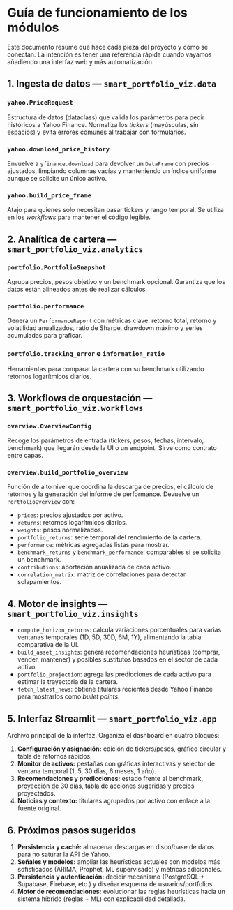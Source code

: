# Guía de funcionamiento de los módulos

Este documento resume qué hace cada pieza del proyecto y cómo se conectan. La
intención es tener una referencia rápida cuando vayamos añadiendo una interfaz
web y más automatización.

## 1. Ingesta de datos — `smart_portfolio_viz.data`

### `yahoo.PriceRequest`
Estructura de datos (dataclass) que valida los parámetros para pedir históricos
a Yahoo Finance. Normaliza los *tickers* (mayúsculas, sin espacios) y evita
errores comunes al trabajar con formularios.

### `yahoo.download_price_history`
Envuelve a `yfinance.download` para devolver un `DataFrame` con precios
ajustados, limpiando columnas vacías y manteniendo un índice uniforme aunque se
solicite un único activo.

### `yahoo.build_price_frame`
Atajo para quienes solo necesitan pasar tickers y rango temporal. Se utiliza en
los *workflows* para mantener el código legible.

## 2. Analítica de cartera — `smart_portfolio_viz.analytics`

### `portfolio.PortfolioSnapshot`
Agrupa precios, pesos objetivo y un benchmark opcional. Garantiza que los datos
están alineados antes de realizar cálculos.

### `portfolio.performance`
Genera un `PerformanceReport` con métricas clave: retorno total, retorno y
volatilidad anualizados, ratio de Sharpe, drawdown máximo y series acumuladas
para graficar.

### `portfolio.tracking_error` e `information_ratio`
Herramientas para comparar la cartera con su benchmark utilizando retornos
logarítmicos diarios.

## 3. Workflows de orquestación — `smart_portfolio_viz.workflows`

### `overview.OverviewConfig`
Recoge los parámetros de entrada (tickers, pesos, fechas, intervalo, benchmark)
que llegarán desde la UI o un endpoint. Sirve como contrato entre capas.

### `overview.build_portfolio_overview`
Función de alto nivel que coordina la descarga de precios, el cálculo de
retornos y la generación del informe de performance. Devuelve un
`PortfolioOverview` con:

- `prices`: precios ajustados por activo.
- `returns`: retornos logarítmicos diarios.
- `weights`: pesos normalizados.
- `portfolio_returns`: serie temporal del rendimiento de la cartera.
- `performance`: métricas agregadas listas para mostrar.
- `benchmark_returns` y `benchmark_performance`: comparables si se solicita un
  benchmark.
- `contributions`: aportación anualizada de cada activo.
- `correlation_matrix`: matriz de correlaciones para detectar solapamientos.

## 4. Motor de insights — `smart_portfolio_viz.insights`

- `compute_horizon_returns`: calcula variaciones porcentuales para varias
  ventanas temporales (1D, 5D, 30D, 6M, 1Y), alimentando la tabla comparativa de
  la UI.
- `build_asset_insights`: genera recomendaciones heurísticas (comprar, vender,
  mantener) y posibles sustitutos basados en el sector de cada activo.
- `portfolio_projection`: agrega las predicciones de cada activo para estimar la
  trayectoria de la cartera.
- `fetch_latest_news`: obtiene titulares recientes desde Yahoo Finance para
  mostrarlos como *bullet points*.

## 5. Interfaz Streamlit — `smart_portfolio_viz.app`

Archivo principal de la interfaz. Organiza el dashboard en cuatro bloques:

1. **Configuración y asignación:** edición de tickers/pesos, gráfico circular y
   tabla de retornos rápidos.
2. **Monitor de activos:** pestañas con gráficas interactivas y selector de
   ventana temporal (1, 5, 30 días, 6 meses, 1 año).
3. **Recomendaciones y predicciones:** estado frente al benchmark, proyección de
   30 días, tabla de acciones sugeridas y precios proyectados.
4. **Noticias y contexto:** titulares agrupados por activo con enlace a la
   fuente original.

## 6. Próximos pasos sugeridos

1. **Persistencia y caché:** almacenar descargas en disco/base de datos para no
   saturar la API de Yahoo.
2. **Señales y modelos:** ampliar las heurísticas actuales con modelos más
   sofisticados (ARIMA, Prophet, ML supervisado) y métricas adicionales.
3. **Persistencia y autenticación:** decidir mecanismo (PostgreSQL + Supabase,
   Firebase, etc.) y diseñar esquema de usuarios/portfolios.
4. **Motor de recomendaciones:** evolucionar las reglas heurísticas hacia un
   sistema híbrido (reglas + ML) con explicabilidad detallada.
